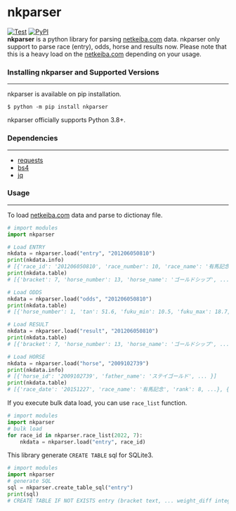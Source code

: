# nkparser
[![Test](https://github.com/new-village/nkparser/actions/workflows/test.yaml/badge.svg?branch=main)](https://github.com/new-village/nkparser/actions/workflows/unittest.yaml)
[![PyPI](https://badge.fury.io/py/nkparser.svg)](https://badge.fury.io/py/nkparser)  
**nkparser** is a python library for parsing [netkeiba.com](https://www.netkeiba.com/) data. nkparser only support to parse race (entry), odds, horse and results now.
Please note that this is a heavy load on the [netkeiba.com](https://www.netkeiba.com/) depending on your usage.
  

### Installing nkparser and Supported Versions
----------------------
nkparser is available on pip installation.
```
$ python -m pip install nkparser
```
nkparser officially supports Python 3.8+.
  
  
### Dependencies
----------------------
- [requests](https://docs.python-requests.org/en/latest/)
- [bs4](https://www.crummy.com/software/BeautifulSoup/bs4/doc/#)
- [jq](https://github.com/mwilliamson/jq.py)
  
### Usage
----------------------
To load [netkeiba.com](https://www.netkeiba.com/) data and parse to dictionay file.
```py
# import modules
import nkparser

# Load ENTRY
nkdata = nkparser.load("entry", "201206050810")
print(nkdata.info)
# [{'race_id': '201206050810', 'race_number': 10, 'race_name': '有馬記念', ... }]
print(nkdata.table)
# [{'bracket': 7, 'horse_number': 13, 'horse_name': 'ゴールドシップ', ...}, {...}, ...]

# Load ODDS
nkdata = nkparser.load("odds", "201206050810")
print(nkdata.table)
# [{'horse_number': 1, 'tan': 51.6, 'fuku_min': 10.5, 'fuku_max': 18.7, ...}, {...}, ...]

# Load RESULT
nkdata = nkparser.load("result", "201206050810")
print(nkdata.table)
# [{'bracket': 7, 'horse_number': 13, 'horse_name': 'ゴールドシップ', ...}, {...}, ...]

# Load HORSE
nkdata = nkparser.load("horse", "2009102739")
print(nkdata.info)
# [{'horse_id': '2009102739', 'father_name': 'ステイゴールド', ... }]
print(nkdata.table)
# [{'race_date': '20151227', 'race_name': '有馬記念', 'rank': 8, ...}, {...}, ...]
```
  
If you execute bulk data load, you can use `race_list` function.
```py
# import modules
import nkparser
# bulk load
for race_id in nkparser.race_list(2022, 7):
    nkdata = nkparser.load("entry", race_id)
```
  
This library generate `CREATE TABLE` sql for SQLite3.
```py
# import modules
import nkparser
# generate SQL
sql = nkparser.create_table_sql("entry")
print(sql)
# CREATE TABLE IF NOT EXISTS entry (bracket text, ... weight_diff integer);
```

